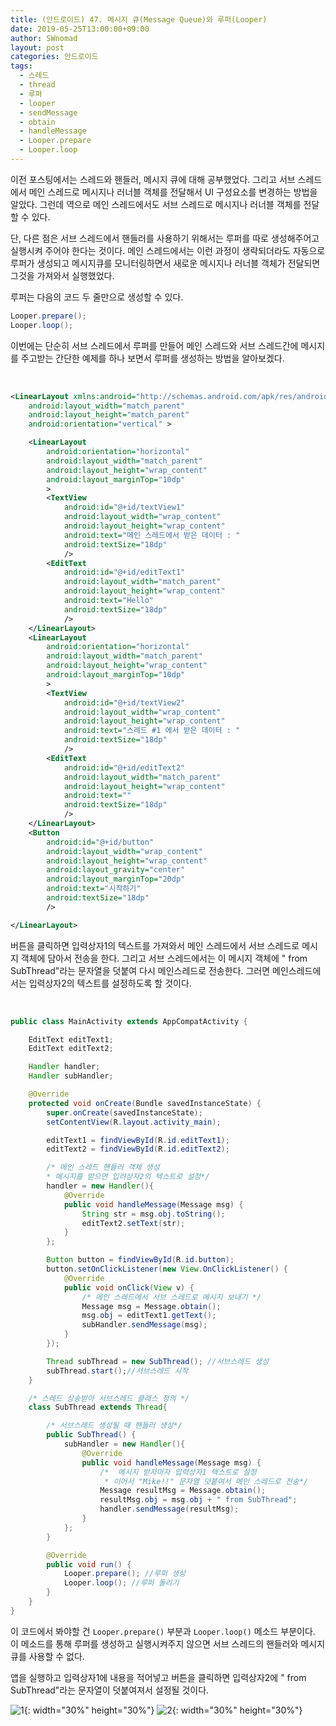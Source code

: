 ```yaml
---
title: (안드로이드) 47. 메시지 큐(Message Queue)와 루퍼(Looper)
date: 2019-05-25T13:00:00+09:00
author: SWnomad
layout: post
categories: 안드로이드
tags:
  - 스레드
  - thread
  - 루퍼
  - looper
  - sendMessage
  - obtain
  - handleMessage
  - Looper.prepare
  - Looper.loop
---
```


이전 포스팅에서는 스레드와 핸들러, 메시지 큐에 대해 공부했었다. 그리고 서브 스레드에서 메인 스레드로 메시지나 러너블 객체를 전달해서 UI 구성요소를 변경하는 방법을 알았다. 그런데 역으로 메인 스레드에서도 서브 스레드로 메시지나 러너블 객체를 전달할 수 있다.

단, 다른 점은 서브 스레드에서 핸들러를 사용하기 위해서는 루퍼를 따로 생성해주어고 실행시켜 주어야 한다는 것이다. 메인 스레드에서는 이런 과정이 생략되더라도 자동으로 루퍼가 생성되고 메시지큐를 모니터링하면서 새로운 메시지나 러너블 객체가 전달되면 그것을 가져와서 실행했었다.

루퍼는 다음의 코드 두 줄만으로 생성할 수 있다.

~~~ java
Looper.prepare();
Looper.loop();
~~~

이번에는 단순히 서브 스레드에서 루퍼를 만들어 메인 스레드와 서브 스레드간에 메시지를 주고받는 간단한 예제를 하나 보면서 루퍼를 생성하는 방법을 알아보겠다.


<br>

~~~ xml
<LinearLayout xmlns:android="http://schemas.android.com/apk/res/android"
    android:layout_width="match_parent"
    android:layout_height="match_parent"
    android:orientation="vertical" >

    <LinearLayout
        android:orientation="horizontal"
        android:layout_width="match_parent"
        android:layout_height="wrap_content"
        android:layout_marginTop="10dp"
        >
        <TextView
            android:id="@+id/textView1"
            android:layout_width="wrap_content"
            android:layout_height="wrap_content"
            android:text="메인 스레드에서 받은 데이터 : "
            android:textSize="18dp"
            />
        <EditText
            android:id="@+id/editText1"
            android:layout_width="match_parent"
            android:layout_height="wrap_content"
            android:text="Hello"
            android:textSize="18dp"
            />
    </LinearLayout>
    <LinearLayout
        android:orientation="horizontal"
        android:layout_width="match_parent"
        android:layout_height="wrap_content"
        android:layout_marginTop="10dp"
        >
        <TextView
            android:id="@+id/textView2"
            android:layout_width="wrap_content"
            android:layout_height="wrap_content"
            android:text="스레드 #1 에서 받은 데이터 : "
            android:textSize="18dp"
            />
        <EditText
            android:id="@+id/editText2"
            android:layout_width="match_parent"
            android:layout_height="wrap_content"
            android:text=""
            android:textSize="18dp"
            />
    </LinearLayout>
    <Button
        android:id="@+id/button"
        android:layout_width="wrap_content"
        android:layout_height="wrap_content"
        android:layout_gravity="center"
        android:layout_marginTop="20dp"
        android:text="시작하기"
        android:textSize="18dp"
        />

</LinearLayout>
~~~

버튼을 클릭하면 입력상자1의 텍스트를 가져와서 메인 스레드에서 서브 스레드로 메시지 객체에 담아서 전송을 한다. 그리고 서브 스레드에서는 이 메시지 객체에 " from SubThread"라는 문자열을 덧붙여 다시 메인스레드로 전송한다. 그러면 메인스레드에서는 입력상자2의 텍스트를 설정하도록 할 것이다.

<br>

~~~ java
public class MainActivity extends AppCompatActivity {

    EditText editText1;
    EditText editText2;

    Handler handler;
    Handler subHandler;

    @Override
    protected void onCreate(Bundle savedInstanceState) {
        super.onCreate(savedInstanceState);
        setContentView(R.layout.activity_main);

        editText1 = findViewById(R.id.editText1);
        editText2 = findViewById(R.id.editText2);

        /* 메인 스레드 핸들러 객체 생성
        * 메시지를 받으면 입려상자2의 텍스트로 설정*/
        handler = new Handler(){
            @Override
            public void handleMessage(Message msg) {
                String str = msg.obj.toString();
                editText2.setText(str);
            }
        };

        Button button = findViewById(R.id.button);
        button.setOnClickListener(new View.OnClickListener() {
            @Override
            public void onClick(View v) {
                /* 메인 스레드에서 서브 스레드로 메시지 보내기 */
                Message msg = Message.obtain();
                msg.obj = editText1.getText();
                subHandler.sendMessage(msg);
            }
        });

        Thread subThread = new SubThread(); //서브스레드 생성
        subThread.start();//서브스레드 시작
    }

    /* 스레드 상송받아 서브스레드 클래스 정의 */
    class SubThread extends Thread{

        /* 서브스레드 생성될 때 핸들러 생성*/
        public SubThread() {
            subHandler = new Handler(){
                @Override
                public void handleMessage(Message msg) {
                    /*  메시지 받자마자 입력상자1 텍스트로 설정
                     * 이어서 "Mike!!" 문자열 덧붙여서 메인 스레드로 전송*/
                    Message resultMsg = Message.obtain();
                    resultMsg.obj = msg.obj + " from SubThread";
                    handler.sendMessage(resultMsg);
                }
            };
        }

        @Override
        public void run() {
            Looper.prepare(); //루퍼 생성
            Looper.loop(); //루퍼 돌리기
        }
    }
}
~~~

이 코드에서 봐야할 건 `Looper.prepare()` 부분과 `Looper.loop()` 메소드 부분이다. 이 메소드를 통해 루퍼를 생성하고 실행시켜주지 않으면 서브 스레드의 핸들러와 메시지큐를 사용할 수 없다.

앱을 실행하고 입력상자1에 내용을 적어넣고 버튼을 클릭하면 입력상자2에 " from SubThread"라는 문자열이 덧붙여져서 설정될 것이다.

![1](/images/android/47/1.jpg){: width="30%" height="30%"}
![2](/images/android/47/1.jpg){: width="30%" height="30%"}